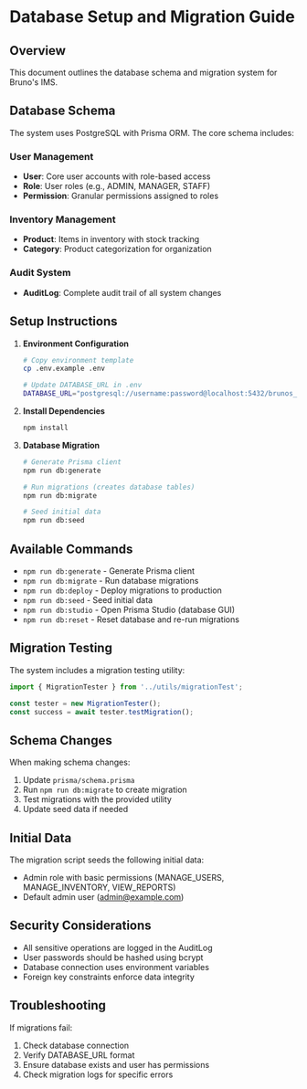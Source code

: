 # Database Setup and Migration Guide

## Overview

This document outlines the database schema and migration system for Bruno's IMS.

## Database Schema

The system uses PostgreSQL with Prisma ORM. The core schema includes:

### User Management
- **User**: Core user accounts with role-based access
- **Role**: User roles (e.g., ADMIN, MANAGER, STAFF)
- **Permission**: Granular permissions assigned to roles

### Inventory Management
- **Product**: Items in inventory with stock tracking
- **Category**: Product categorization for organization

### Audit System
- **AuditLog**: Complete audit trail of all system changes

## Setup Instructions

1. **Environment Configuration**
   ```bash
   # Copy environment template
   cp .env.example .env
   
   # Update DATABASE_URL in .env
   DATABASE_URL="postgresql://username:password@localhost:5432/brunos_ims"
   ```

2. **Install Dependencies**
   ```bash
   npm install
   ```

3. **Database Migration**
   ```bash
   # Generate Prisma client
   npm run db:generate
   
   # Run migrations (creates database tables)
   npm run db:migrate
   
   # Seed initial data
   npm run db:seed
   ```

## Available Commands

- `npm run db:generate` - Generate Prisma client
- `npm run db:migrate` - Run database migrations
- `npm run db:deploy` - Deploy migrations to production
- `npm run db:seed` - Seed initial data
- `npm run db:studio` - Open Prisma Studio (database GUI)
- `npm run db:reset` - Reset database and re-run migrations

## Migration Testing

The system includes a migration testing utility:

```typescript
import { MigrationTester } from '../utils/migrationTest';

const tester = new MigrationTester();
const success = await tester.testMigration();
```

## Schema Changes

When making schema changes:

1. Update `prisma/schema.prisma`
2. Run `npm run db:migrate` to create migration
3. Test migrations with the provided utility
4. Update seed data if needed

## Initial Data

The migration script seeds the following initial data:

- Admin role with basic permissions (MANAGE_USERS, MANAGE_INVENTORY, VIEW_REPORTS)
- Default admin user (admin@example.com)

## Security Considerations

- All sensitive operations are logged in the AuditLog
- User passwords should be hashed using bcrypt
- Database connection uses environment variables
- Foreign key constraints enforce data integrity

## Troubleshooting

If migrations fail:
1. Check database connection
2. Verify DATABASE_URL format
3. Ensure database exists and user has permissions
4. Check migration logs for specific errors